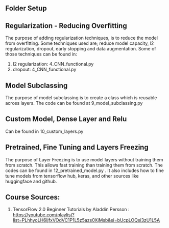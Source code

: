 ## Folder Setup

## Regularization - Reducing Overfitting
The purpose of adding regularization techniques, is to reduce the model from overfitting. Some techniques used are; reduce model capacity, l2 regularization, dropout, early stopping and data augmentation.
Some of those techniques can be found in:
1. l2 regularization: 4_CNN_functional.py
2. dropout: 4_CNN_functional.py

## Model Subclassing
The purpose of model subclassing is to create a class which is reusable across layers. The code can be found at 9_model_subclassing.py

## Custom Model, Dense Layer and Relu
Can be found in 10_custom_layers.py

## Pretrained, Fine Tuning and Layers Freezing
The purpose of Layer Freezing is to use model layers without training them from scratch. This allows fast training than training them from scratch. The codes can be found in 12_pretrained_model.py .
It also includes how to fine tune models from tensorflow hub, keras, and other sources like huggingface and github. 

## Course Sources:
1. TensorFlow 2.0 Beginner Tutorials by Aladdin Persson : https://youtube.com/playlist?list=PLhhyoLH6IjfxVOdVC1P1L5z5azs0XjMsb&si=bUcpLOQsi3zU1L5A
 
